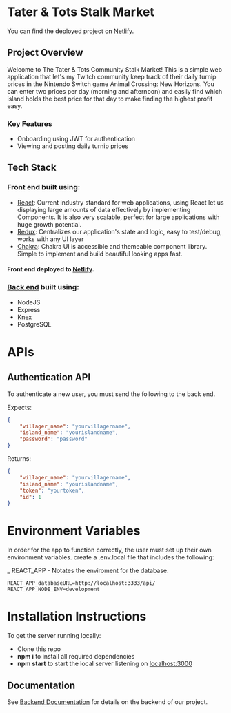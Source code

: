 # Tater & Tots Stalk Market

You can find the deployed project on [Netlify](https://taterntots-stalk-market.netlify.app/).

## Project Overview

Welcome to The Tater & Tots Community Stalk Market! This is a simple web application that let's my Twitch community keep track of their daily turnip prices in the Nintendo Switch game Animal Crossing: New Horizons. You can enter two prices per day (morning and afternoon) and easily find which island holds the best price for that day to make finding the highest profit easy.

### Key Features

- Onboarding using JWT for authentication
- Viewing and posting daily turnip prices

## Tech Stack

### Front end built using:

- [React](https://reactjs.org/): Current industry standard for web applications, using React let us displaying large amounts of data effectively by implementing Components. It is also very scalable, perfect for large applications with huge growth potential.
- [Redux](https://redux.js.org/): Centralizes our application's state and logic, easy to test/debug, works with any UI layer
- [Chakra](https://chakra-ui.com/): Chakra UI is accessible and themeable component library. Simple to implement and build beautiful looking apps fast.

#### Front end deployed to [Netlify](https://taterntots-stalk-market.netlify.app/).

### [Back end](https://github.com/taterntots/tnt_stalk_market-be) built using:

- NodeJS
- Express
- Knex
- PostgreSQL

# APIs

## Authentication API

To authenticate a new user, you must send the following to the back end.

Expects:

```json
{
	"villager_name": "yourvillagername",
	"island_name": "yourislandname",
	"password": "password"
}
```

Returns:

```json
{
	"villager_name": "yourvillagername",
	"island_name": "yourislandname",
  	"token": "yourtoken",
	"id": 1
}
```

# Environment Variables

In order for the app to function correctly, the user must set up their own environment variables.
create a .env.local file that includes the following:

\_ REACT_APP - Notates the enviroment for the database.

    REACT_APP_databaseURL=http://localhost:3333/api/
	REACT_APP_NODE_ENV=development
       
# Installation Instructions

To get the server running locally:

- Clone this repo
- **npm i** to install all required dependencies
- **npm start** to start the local server listening on [localhost:3000](http://localhost:3000)

## Documentation

See [Backend Documentation](https://github.com/taterntots/tnt_stalk_market-be) for details on the backend of our project.
